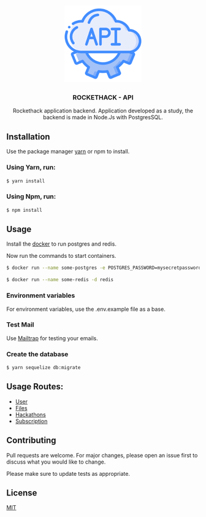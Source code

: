 <h1 align="center">
    <img src="./docs/api.svg" width="200px">
</h1>

<h3 align="center">
ROCKETHACK - API
</h3>

<p align="center">
Rockethack application backend.
Application developed as a study, the backend is made in Node.Js with PostgresSQL.
</p>

## Installation

Use the package manager [yarn](https://yarnpkg.com/lang/en/) or npm to install.

### Using Yarn, run:

```bash
$ yarn install
```

### Using Npm, run:

```bash
$ npm install
```

## Usage

Install the [docker](https://www.docker.com/) to run postgres and redis.

Now run the commands to start containers.

```bash
$ docker run --name some-postgres -e POSTGRES_PASSWORD=mysecretpassword -d postgres
```

```bash
$ docker run --name some-redis -d redis
```

### Environment variables

For environment variables, use the .env.example file as a base.

### Test Mail

Use [Mailtrap](https://mailtrap.io/) for testing your emails.

### Create the database

```bash
$ yarn sequelize db:migrate
```

## Usage Routes:

- [User](./docs/AUTH.md)
- [Files](./docs/FILES.md)
- [Hackathons](./docs/ORGANIZER.md)
- [Subscription](./docs/USER.md)

## Contributing

Pull requests are welcome. For major changes, please open an issue first to discuss what you would like to change.

Please make sure to update tests as appropriate.

## License

[MIT](./LICENSE.md)
